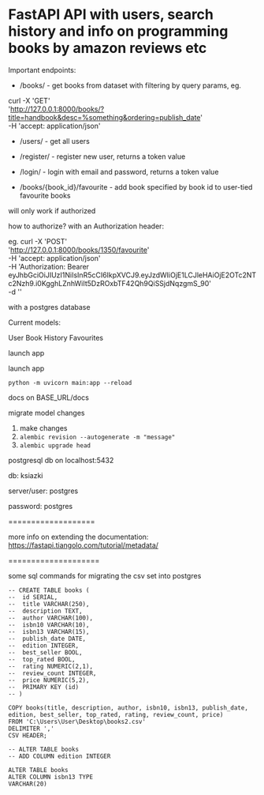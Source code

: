 # FastAPI API with users, search history and info on programming books by amazon reviews etc

Important endpoints:

* /books/ - get books from dataset with filtering by query params, eg.

curl -X 'GET' \
  'http://127.0.0.1:8000/books/?title=handbook&desc=%something&ordering=publish_date' \
  -H 'accept: application/json'


* /users/ - get all users

* /register/ - register new user, returns a token value

* /login/ - login with email and password, returns a token value

* /books/{book_id}/favourite - add book specified by book id to user-tied favourite books

will only work if authorized

how to authorize? with an Authorization header:

eg.
curl -X 'POST' \
  'http://127.0.0.1:8000/books/1350/favourite' \
  -H 'accept: application/json' \
  -H 'Authorization: Bearer eyJhbGciOiJIUzI1NiIsInR5cCI6IkpXVCJ9.eyJzdWIiOjE1LCJleHAiOjE2OTc2NTc2Nzh9.i0KgghLZnhWiIt5DzROxbTF42Qh9QiSSjdNqzgmS_90' \
  -d ''

with a postgres database

Current models:

User
Book
History
Favourites

launch app

launch app
```
python -m uvicorn main:app --reload
```

docs on BASE_URL/docs


migrate model changes

1. make changes
2. `alembic revision --autogenerate -m "message"`
3.  `alembic upgrade head`


postgresql db on localhost:5432

db: ksiazki

server/user: postgres

password: postgres


===================


more info on extending the documentation: https://fastapi.tiangolo.com/tutorial/metadata/


====================

some sql commands for migrating the csv set into postgres

```
-- CREATE TABLE books (
-- 	id SERIAL,
-- 	title VARCHAR(250),
-- 	description TEXT,
-- 	author VARCHAR(100),
-- 	isbn10 VARCHAR(10),
-- 	isbn13 VARCHAR(15),
-- 	publish_date DATE,
--  edition INTEGER,
-- 	best_seller BOOL,
-- 	top_rated BOOL,
-- 	rating NUMERIC(2,1),
-- 	review_count INTEGER,
-- 	price NUMERIC(5,2),
-- 	PRIMARY KEY (id)
-- )

COPY books(title, description, author, isbn10, isbn13, publish_date, edition, best_seller, top_rated, rating, review_count, price)
FROM 'C:\Users\User\Desktop\books2.csv'
DELIMITER ','
CSV HEADER;

-- ALTER TABLE books
-- ADD COLUMN edition INTEGER

ALTER TABLE books
ALTER COLUMN isbn13 TYPE
VARCHAR(20)
```
